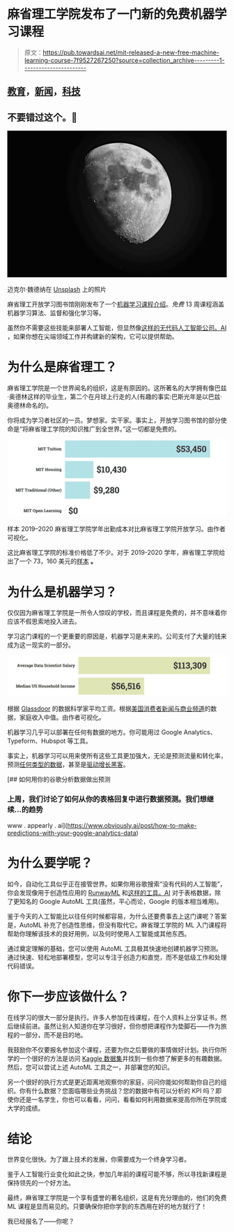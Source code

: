 # 麻省理工学院发布了一门新的免费机器学习课程

> 原文：<https://pub.towardsai.net/mit-released-a-new-free-machine-learning-course-7f9527267250?source=collection_archive---------1----------------------->

## [教育](https://towardsai.net/p/category/education)，[新闻](https://towardsai.net/p/category/news)，[科技](https://towardsai.net/p/category/technology)

## 不要错过这个。🚋

![](img/b67debdb936a923cd5d3924627bdc3f0.png)

迈克尔·魏德纳在 [Unsplash](https://unsplash.com?utm_source=medium&utm_medium=referral) 上的照片

麻省理工开放学习图书馆刚刚发布了一个[机器学习课程介绍](https://openlearninglibrary.mit.edu/courses/course-v1:MITx+6.036+1T2019/about)。*免费* 13 周课程涵盖机器学习算法、监督和强化学习等。

虽然你不需要这些技能来部署人工智能，但显然像[这样的无代码人工智能公司。AI](http://obviously.ai) ，如果你想在尖端领域工作并构建新的架构，它可以提供帮助。

# 为什么是麻省理工？

麻省理工学院是一个世界闻名的组织，这是有原因的。这所著名的大学拥有像巴兹·奥德林这样的毕业生，第二个在月球上行走的人(有趣的事实:巴斯光年是以巴兹·奥德林命名的)。

你将成为学习者社区的一员。梦想家。实干家。事实上，开放学习图书馆的部分使命是“将麻省理工学院的知识推广到全世界。”这一切都是免费的。

![](img/acff1b8467278ce29b7552b3f00d708a.png)

样本 2019–2020 麻省理工学院学年出勤成本对比麻省理工学院开放学习。由作者可视化。

这比麻省理工学院的标准价格低了不少。对于 2019-2020 学年，麻省理工学院给出了一个 73，160 美元的[样本](https://sfs.mit.edu/undergraduate-students/the-cost-of-attendance/annual-student-budget/) **。**

# 为什么是机器学习？

仅仅因为麻省理工学院是一所令人惊叹的学校，而且课程是免费的，并不意味着你应该不假思索地投入进去。

学习这门课程的一个更重要的原因是，机器学习是未来的。公司支付了大量的钱来成为这一现实的一部分。

![](img/cbb08c299f37d6a80a6b84789f0f81ef.png)

根据 [Glassdoor](https://www.glassdoor.com/Salaries/data-scientist-salary-SRCH_KO0,14.htm) 的数据科学家平均工资。根据[美国消费者新闻与商业频道](https://www.cnbc.com/2017/08/24/how-much-americans-earn-at-every-age.html#:~:text=The%20median%20household%20income%20in,How%20does%20your%20salary%20compare%3F)的数据，家庭收入中值。由作者可视化。

机器学习几乎可以部署在任何有数据的地方。你可能用过 Google Analytics、Typeform、Hubspot 等工具。

事实上，机器学习可以用来使所有这些工具更加强大，无论是预测流量和转化率，预测[任何类型的数据](https://www.obviously.ai/post/how-to-make-data-predictions-from-your-typeform-responses)，甚至是[驱动增长黑客](https://www.obviously.ai/post/the-insanely-useful-guide-for-using-ml-to-growth-hack)。

[](https://www.obviously.ai/post/how-to-make-predictions-with-your-google-analytics-data) [## 如何用你的谷歌分析数据做出预测

### 上周，我们讨论了如何从你的表格回复中进行数据预测。我们想继续…的趋势

www . appearly . ai](https://www.obviously.ai/post/how-to-make-predictions-with-your-google-analytics-data) 

# 为什么要学呢？

如今，自动化工具似乎正在接管世界。如果你用谷歌搜索“没有代码的人工智能”，你会发现像用于创造性应用的 [RunwayML](https://runwayml.com/) 和[这样的工具。AI](https://www.obviously.ai/) 对于表格数据，除了更知名的 Google AutoML 工具(虽然，平心而论，Google 的版本相当难用)。

鉴于今天的人工智能比以往任何时候都容易，为什么还要费事去上这门课呢？答案是，AutoML 补充了创造性思维，但没有取代它。麻省理工学院的 ML 入门课程将帮助你理解该技术的良好用例，以及何时使用人工智能或其他东西。

通过奠定理解的基础，您可以使用 AutoML 工具极其快速地创建机器学习预测。通过快速、轻松地部署模型，您可以专注于创造力和直觉，而不是低级工作和处理代码错误。

# 你下一步应该做什么？

在线学习的很大一部分是执行。许多人参加在线课程，在个人资料上分享证书，然后继续前进。虽然让别人知道你在学习很好，但你想把课程作为垫脚石——作为旅程的一部分，而不是目的地。

我鼓励你不仅要报名参加这个课程，还要为你之后要做的事情做好计划。执行你所学的一个很好的方法是访问 [Kaggle 数据集](https://www.kaggle.com/datasets)并找到一些你想了解更多的有趣数据。然后，您可以尝试上述 AutoML 工具之一，并部署您的知识。

另一个很好的执行方式是更近距离地观察你的家庭，问问你能如何帮助你自己的组织。你有什么数据？您面临哪些业务挑战？您的数据中有可以分析的 KPI 吗？即使你还是一名学生，你也可以看看，问问，看看如何利用数据来提高你所在学院或大学的成绩。

# 结论

世界变化很快。为了跟上技术的发展，你需要成为一个终身学习者。

鉴于人工智能行业变化如此之快，参加几年前的课程可能不够，所以寻找新课程是保持领先的一个好方法。

最终，麻省理工学院是一个享有盛誉的著名组织，这是有充分理由的，他们的免费 ML 课程是显而易见的。只要确保你把你学到的东西用在好的地方就行了！

我已经报名了——你呢？